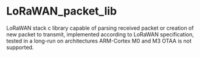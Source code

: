# LoRaWAN_packet_lib
LoRaWAN stack c library capable of parsing received packet or creation of new packet to transmit, implemented according to LoRaWAN specification, tested in a long-run on architectures ARM-Cortex M0 and M3
OTAA is not supported.
